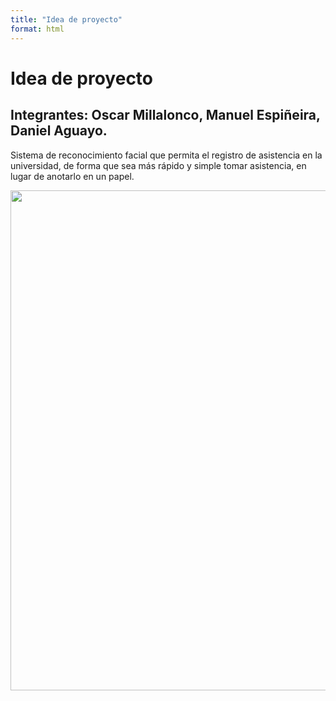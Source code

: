 ```yaml
---
title: "Idea de proyecto"
format: html
---
```









# Idea de proyecto
## Integrantes: Oscar Millalonco, Manuel Espiñeira, Daniel Aguayo.
Sistema de reconocimiento facial que permita el registro de asistencia en la universidad, de forma que sea más rápido y simple tomar asistencia, en lugar de anotarlo en un papel.

<img src="idea.jpg" height="800">